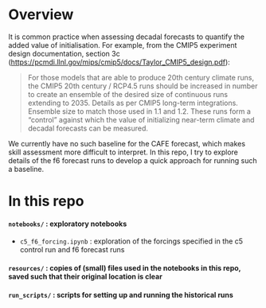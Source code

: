 # Overview

It is common practice when assessing decadal forecasts to quantify the added value of initialisation. For example, from the CMIP5 experiment design documentation, section 3c (https://pcmdi.llnl.gov/mips/cmip5/docs/Taylor_CMIP5_design.pdf):

   > For those models that are able to produce 20th century climate runs, the CMIP5 20th century / RCP4.5 runs should be increased in number to create an ensemble of the desired size of continuous runs extending to 2035. Details as per CMIP5 long-term integrations. Ensemble size to match those used in 1.1 and 1.2. These runs form a “control” against which the value of initializing near-term climate and decadal forecasts can be measured.

We currently have no such baseline for the CAFE forecast, which makes skill assessment more difficult to interpret. In this repo, I try to explore details of the f6 forecast runs to develop a quick approach for running such a baseline.

# In this repo

#### `notebooks/` : exploratory notebooks
 - `c5_f6_forcing.ipynb` : exploration of the forcings specified in the c5 control run and f6 forecast runs

#### `resources/` : copies of (small) files used in the notebooks in this repo, saved such that their original location is clear

#### `run_scripts/` : scripts for setting up and running the historical runs
